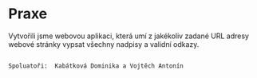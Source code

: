 # Praxe
Vytvořili jsme webovou aplikaci, která umí z jakékoliv zadané URL adresy webové stránky vypsat všechny nadpisy a validní odkazy.

                                                                              Spoluatoři:  Kabátková Dominika a Vojtěch Antonín
